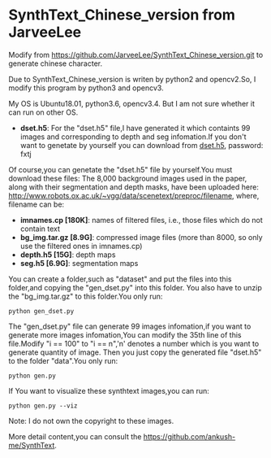 # SynthText_Chinese_version from JarveeLee

Modify from https://github.com/JarveeLee/SynthText_Chinese_version.git to generate chinese character.

Due to SynthText_Chinese_version is writen by python2 and opencv2.So, I modify this program by python3 and opencv3.

My OS is Ubuntu18.01, python3.6, opencv3.4. But I am not sure whether it can run on other OS.

- **dset.h5**: For the "dset.h5" file,I have generated it which containts 99 images and corresponding to depth and seg 
infomation.If you don't want to genetate by yourself you can download from 
[dset.h5](https://pan.baidu.com/s/1-s7b_68O-GTK3dH4OJt6zw), password: fxtj

Of course,you can genetate the "dset.h5" file by yourself.You must download these files:
The 8,000 background images used in the paper, along with their segmentation and depth masks, 
have been uploaded here: http://www.robots.ox.ac.uk/~vgg/data/scenetext/preproc/filename, where, filename can be:

- **imnames.cp [180K]**: names of filtered files, i.e., those files which do not contain text
- **bg_img.tar.gz [8.9G]**: compressed image files (more than 8000, so only use the filtered ones in imnames.cp)
- **depth.h5 [15G]**: depth maps
- **seg.h5 [6.9G]**: segmentation maps

You can create a folder,such as "dataset" and put the files into this folder,and copying the "gen_dset.py" into this folder.
You also have to unzip the "bg_img.tar.gz" to this folder.You only run:
```
python gen_dset.py
```
The "gen_dset.py" file can generate 99 images infomation,if you want to generate more images infomation,You can modify the 
35th line of this file.Modify "i == 100" to "i == n",'n' denotes a number which is you want to generate quantity of image.
Then you just copy the generated file "dset.h5" to the folder "data".You only run:
```
python gen.py
```
If You want to visualize these synthtext images,you can run:
```
python gen.py --viz
```

Note: I do not own the copyright to these images.



More detail content,you can consult the https://github.com/ankush-me/SynthText.
